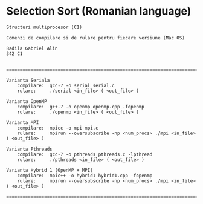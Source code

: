 # Selection Sort (Romanian language)



	Structuri multiprocesor (C1)

	Comenzi de compilare si de rulare pentru fiecare versiune (Mac OS)

	Badila Gabriel Alin
	342 C1


	======================================================================================

	Varianta Seriala
        compilare:  gcc-7 -o serial serial.c
        rulare:     ./serial <in_file> ( <out_file> )

    Varianta OpenMP
        compilare:  g++-7 -o openmp openmp.cpp -fopenmp
        rulare:     ./openmp <in_file> ( <out_file> )

    Varianta MPI
        compilare:  mpicc -o mpi mpi.c
        rulare:     mpirun --oversubscribe -np <num_procs> ./mpi <in_file> ( <out_file> )

    Varianta Pthreads
        compilare:  gcc-7 -o pthreads pthreads.c -lpthread
        rulare:     ./pthreads <in_file> ( <out_file> )

    Varianta Hybrid 1 (OpenMP + MPI)
        compilare:  mpic++ -o hybrid1 hybrid1.cpp -fopenmp
        rulare:     mpirun --oversubscribe -np <num_procs> ./mpi <in_file> ( <out_file> )

	======================================================================================
